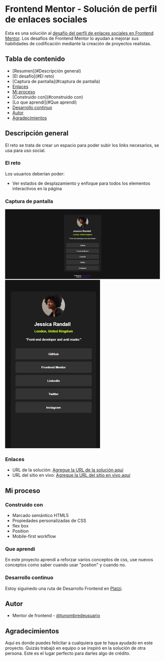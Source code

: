 # Frontend Mentor - Solución de perfil de enlaces sociales

Esta es una solución al [desafío del perfil de enlaces sociales en Frontend Mentor](https://www.frontendmentor.io/challenges/social-links-profile-UG32l9m6dQ). Los desafíos de Frontend Mentor lo ayudan a mejorar sus habilidades de codificación mediante la creación de proyectos realistas.

## Tabla de contenido

- [Resumen](#Descripción general)
- [El desafío](#El reto)
- [Captura de pantalla](#captura de pantalla)
- [Enlaces](#enlaces)
- [Mi proceso](#mi-proceso)
- [Construido con](#construido con)
- [Lo que aprendí](#Que aprendí)
- [Desarrollo continuo](#desarrollo-continuo)
- [Autor](#autor)
- [Agradecimientos](#agradecimientos)

## Descripción general

El reto se trata de crear un espacio para poder subir los links necesarios, se usa para uso social.

### El reto

Los usuarios deberían poder:

- Ver estados de desplazamiento y enfoque para todos los elementos interactivos en la página

### Captura de pantalla

![Captura-pantalla-desktop](/resultados/desktop.png)
![Captura-pantalla-mobile](/resultados/mobile.png)

### Enlaces

- URL de la solución: [Agregue la URL de la solución aquí](https://your-solution-url.com)
- URL del sitio en vivo: [Agregue la URL del sitio en vivo aquí](https://your-live-site-url.com)

## Mi proceso

### Construido con

- Marcado semántico HTML5
- Propiedades personalizadas de CSS
- flex box
- Position
- Mobile-first workflow

### Que aprendí

En este proyecto aprendí a reforzar varios conceptos de css, use nuevos conceptos como saber cuando usar "postion" y cuando no.

### Desarrollo continuo

Estoy siguinedo una ruta de Desarrollo Frontend en [Platzi](www.platzi.com).

## Autor

- Mentor de frontend - [@tunombredeusuario](https://www.frontendmentor.io/profile/eswin-poroj)

## Agradecimientos

Aquí es donde puedes felicitar a cualquiera que te haya ayudado en este proyecto. Quizás trabajó en equipo o se inspiró en la solución de otra persona. Este es el lugar perfecto para darles algo de crédito.
